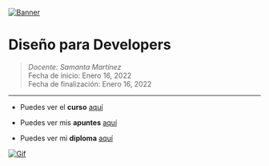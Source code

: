 [![Banner](https://www.creatopy.com/blog/wp-content/uploads/2017/02/How-Does-Banner-Advertising-Work-.png "Banner")](https://www.creatopy.com/blog/wp-content/uploads/2017/02/How-Does-Banner-Advertising-Work-.png "Banner")

# Diseño para Developers

> *Docente:  Samanta Martínez*
> <br>
> Fecha de inicio: Enero 16, 2022
> <br>
> Fecha de finalización: Enero 16, 2022

------------
- Puedes ver el **curso** [aquí](https://platzi.com/clases/diseno-programadores/ "aquí")

- Puedes ver mis **apuntes**  [aquí](https://steep-bridge-4be.notion.site/Dise-o-para-Developers-91d44b866b0d4b41a3b228a4a80d6b2b "aquí") 

- Puedes ver mi **diploma** [aquí](https://platzi.com/p/Valenciajcamilo/course/1906-diseno-programadores/diploma/detalle/ "aquí")

[![Gif](https://cdn.dribbble.com/users/1732368/screenshots/6553872/web_developer.gif "Gif")](https://cdn.dribbble.com/users/1732368/screenshots/6553872/web_developer.gif "Gif")
